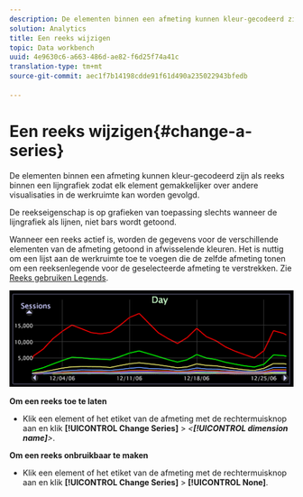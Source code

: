 ```yaml
---
description: De elementen binnen een afmeting kunnen kleur-gecodeerd zijn als reeks binnen een lijngrafiek zodat elk element gemakkelijker over andere visualisaties in de werkruimte kan worden gevolgd.
solution: Analytics
title: Een reeks wijzigen
topic: Data workbench
uuid: 4e9630c6-a663-486d-ae82-f6d25f74a41c
translation-type: tm+mt
source-git-commit: aec1f7b14198cdde91f61d490a235022943bfedb

---
```



# Een reeks wijzigen{#change-a-series}

De elementen binnen een afmeting kunnen kleur-gecodeerd zijn als reeks binnen een lijngrafiek zodat elk element gemakkelijker over andere visualisaties in de werkruimte kan worden gevolgd.

De reekseigenschap is op grafieken van toepassing slechts wanneer de lijngrafiek als lijnen, niet bars wordt getoond.

Wanneer een reeks actief is, worden de gegevens voor de verschillende elementen van de afmeting getoond in afwisselende kleuren. Het is nuttig om een lijst aan de werkruimte toe te voegen die de zelfde afmeting tonen om een reeksenlegende voor de geselecteerde afmeting te verstrekken. Zie [Reeks gebruiken Legends](../../../../home/c-get-started/c-analysis-vis/c-tables/c-srs-leg.md#concept-c48042a705524bc4b63cd6f24874cc12).

![](assets/vis_LineGraph_Series.png)

**Om een reeks toe te laten**

* Klik een element of het etiket van de afmeting met de rechtermuisknop aan en klik **[!UICONTROL Change Series]** > *&lt;**[!UICONTROL dimension name]**>*.

**Om een reeks onbruikbaar te maken**

* Klik een element of het etiket van de afmeting met de rechtermuisknop aan en klik **[!UICONTROL Change Series]** > **[!UICONTROL None]**.

